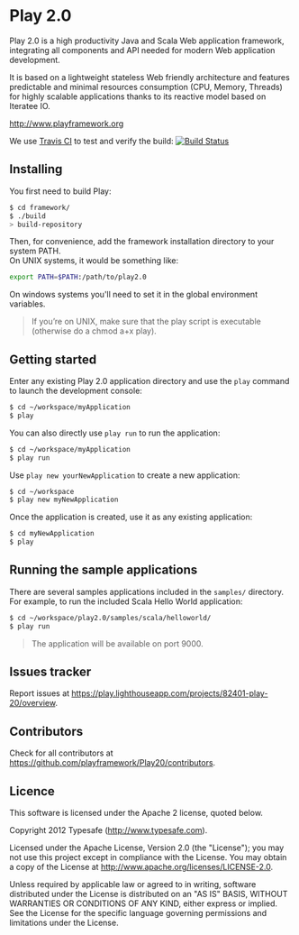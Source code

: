 # Play 2.0 

Play 2.0 is a high productivity Java and Scala Web application framework, integrating all components and API needed for modern Web application development. 

It is based on a lightweight stateless Web friendly architecture and features predictable and minimal resources consumption (CPU, Memory, Threads) for highly scalable applications thanks to its reactive model based on Iteratee IO.

http://www.playframework.org

We use [Travis CI](http://travis-ci.org/) to test and verify the build: [![Build Status](https://travis-ci.org/spiroid/Play20.png)](http://travis-ci.org/spiroid/Play20)


## Installing

You first need to build Play:

```bash
$ cd framework/
$ ./build
> build-repository
```

Then, for convenience, add the framework installation directory to your system PATH.  
On UNIX systems, it would be something like:

```bash
export PATH=$PATH:/path/to/play2.0
```

On windows systems you'll need to set it in the global environment variables.

> If you’re on UNIX, make sure that the play script is executable (otherwise do a chmod a+x play).

## Getting started

Enter any existing Play 2.0 application directory and use the `play` command to launch the development console:

```bash
$ cd ~/workspace/myApplication
$ play
```

You can also directly use `play run` to run the application:

```bash
$ cd ~/workspace/myApplication
$ play run
```

Use `play new yourNewApplication` to create a new application:

```bash
$ cd ~/workspace
$ play new myNewApplication
```

Once the application is created, use it as any existing application:

```bash
$ cd myNewApplication
$ play
```

## Running the sample applications

There are several samples applications included in the `samples/` directory. For example, to run the included Scala Hello World application:

```bash
$ cd ~/workspace/play2.0/samples/scala/helloworld/
$ play run
```
> The application will be available on port 9000.

## Issues tracker

Report issues at https://play.lighthouseapp.com/projects/82401-play-20/overview.

## Contributors

Check for all contributors at https://github.com/playframework/Play20/contributors.

## Licence

This software is licensed under the Apache 2 license, quoted below.

Copyright 2012 Typesafe (http://www.typesafe.com).

Licensed under the Apache License, Version 2.0 (the "License"); you may not use this project except in compliance with the License. You may obtain a copy of the License at http://www.apache.org/licenses/LICENSE-2.0.

Unless required by applicable law or agreed to in writing, software distributed under the License is distributed on an "AS IS" BASIS, WITHOUT WARRANTIES OR CONDITIONS OF ANY KIND, either express or implied. See the License for the specific language governing permissions and limitations under the License.
